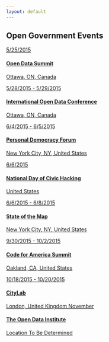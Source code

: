 ```yaml
---
layout: default
---
```


## Open Government Events

<div class="list-group">
  <a class="list-group-item" href="http://opendatasummit.ca/en/">
    <span class="badge">5/25/2015</span>
    <h4>Open Data Summit</h4>
    <p>Ottawa, ON, Canada</p>
  </a>
  <a class="list-group-item" href="http://opendatacon.org/">
    <span class="badge">5/28/2015 - 5/29/2015</span>
    <h4>International Open Data Conference</h4>
    <p>Ottawa, ON, Canada</p>
  </a>
  <a class="list-group-item" href="https://personaldemocracy.com/conference">
    <span class="badge">6/4/2015 - 6/5/2015</span>
    <h4>Personal Democracy Forum</h4>
    <p>New York City, NY, United States</p>
  </a>
  <a class="list-group-item" href="http://hackforchange.org/">
    <span class="badge">6/6/2015</span>
    <h4>National Day of Civic Hacking</h4>
    <p>United States</p>
  </a>
  <a class="list-group-item" href="http://stateofthemap.us/">
    <span class="badge">6/6/2015 - 6/8/2015</span>
    <h4>State of the Map</h4>
    <p>New York City, NY, United States</p>
  </a>
  <a class="list-group-item" href="http://www.codeforamerica.org/summit/">
    <span class="badge">9/30/2015 - 10/2/2015</span>
    <h4>Code for America Summit</h4>
    <p>Oakland, CA, United States</p>
  </a>
  <a class="list-group-item" href="http://www.theatlantic.com/live/events/citylab/2015/">
    <span class="badge">10/18/2015 - 10/20/2015</span>
    <h4>CityLab</h4>
    <p>London, United Kingdom</span>
  </a>
  <a class="list-group-item" href="http://summit.theodi.org/">
    <span class="badge">November</span>
    <h4>The Open Data Institute</h4>
    <p>Location To Be Determined</p>
  </a>
</div>
